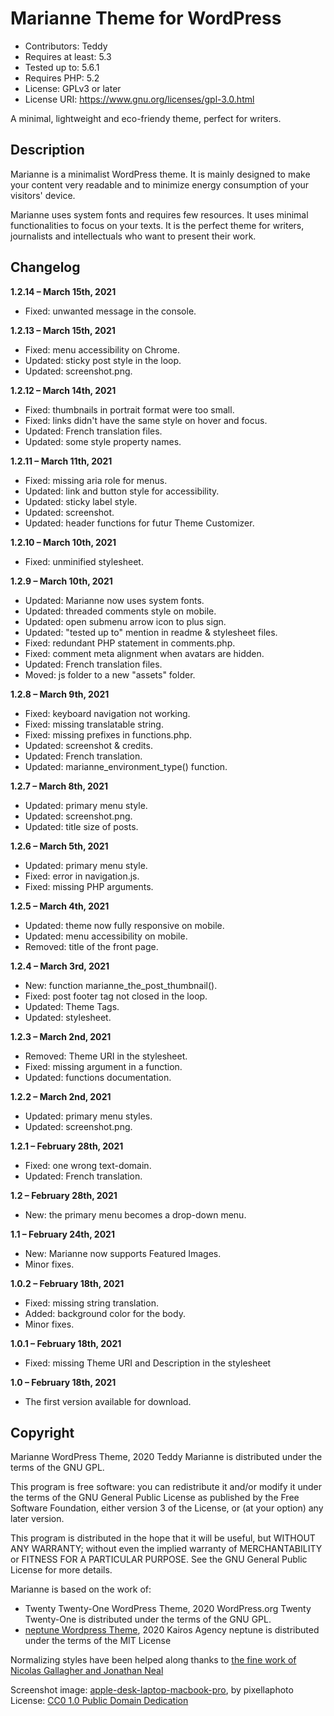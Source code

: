 # Marianne Theme for WordPress

- Contributors: Teddy
- Requires at least: 5.3
- Tested up to: 5.6.1
- Requires PHP: 5.2
- License: GPLv3 or later
- License URI: https://www.gnu.org/licenses/gpl-3.0.html

A minimal, lightweight and eco-friendy theme, perfect for writers.

## Description
Marianne is a minimalist WordPress theme. It is mainly designed to make your content very readable and to minimize energy consumption of your visitors' device.

Marianne uses system fonts and requires few resources. It uses minimal functionalities to focus on your texts. It is the perfect theme for writers, journalists and intellectuals who want to present their work.

## Changelog

**1.2.14 – March 15th, 2021**
- Fixed: unwanted message in the console.

**1.2.13 – March 15th, 2021**
- Fixed: menu accessibility on Chrome.
- Updated: sticky post style in the loop.
- Updated: screenshot.png.

**1.2.12 – March 14th, 2021**
- Fixed: thumbnails in portrait format were too small.
- Fixed: links didn't have the same style on hover and focus.
- Updated: French translation files.
- Updated: some style property names.

**1.2.11 – March 11th, 2021**
- Fixed: missing aria role for menus.
- Updated: link and button style for accessibility.
- Updated: sticky label style.
- Updated: screenshot.
- Updated: header functions for futur Theme Customizer.

**1.2.10 – March 10th, 2021**
- Fixed: unminified stylesheet.

**1.2.9 – March 10th, 2021**
- Updated: Marianne now uses system fonts.
- Updated: threaded comments style on mobile.
- Updated: open submenu arrow icon to plus sign.
- Updated: "tested up to" mention in readme & stylesheet files.
- Fixed: redundant PHP statement in comments.php.
- Fixed: comment meta alignment when avatars are hidden.
- Updated: French translation files.
- Moved: js folder to a new "assets" folder.

**1.2.8 – March 9th, 2021**
- Fixed: keyboard navigation not working.
- Fixed: missing translatable string.
- Fixed: missing prefixes in functions.php.
- Updated: screenshot & credits.
- Updated: French translation.
- Updated: marianne_environment_type() function.

**1.2.7 – March 8th, 2021**
- Updated: primary menu style.
- Updated: screenshot.png.
- Updated: title size of posts.

**1.2.6 – March 5th, 2021**
- Updated: primary menu style.
- Fixed: error in navigation.js.
- Fixed: missing PHP arguments.

**1.2.5 – March 4th, 2021**
- Updated: theme now fully responsive on mobile.
- Updated: menu accessibility on mobile.
- Removed: title of the front page.

**1.2.4 – March 3rd, 2021**
- New: function marianne_the_post_thumbnail().
- Fixed: post footer tag not closed in the loop.
- Updated: Theme Tags.
- Updated: stylesheet.

**1.2.3 – March 2nd, 2021**
- Removed: Theme URI in the stylesheet.
- Fixed: missing argument in a function.
- Updated: functions documentation.

**1.2.2 – March 2nd, 2021**
- Updated: primary menu styles.
- Updated: screenshot.png.

**1.2.1 – February 28th, 2021**
- Fixed: one wrong text-domain.
- Updated: French translation.

**1.2 – February 28th, 2021**
- New: the primary menu becomes a drop-down menu.

**1.1 – February 24th, 2021**
- New: Marianne now supports Featured Images.
- Minor fixes.

**1.0.2 – February 18th, 2021**
- Fixed: missing string translation.
- Added: background color for the body.
- Minor fixes.

**1.0.1 – February 18th, 2021**
- Fixed: missing Theme URI and Description in the stylesheet

**1.0 – February 18th, 2021**
- The first version available for download.

## Copyright
Marianne WordPress Theme, 2020 Teddy
Marianne is distributed under the terms of the GNU GPL.

This program is free software: you can redistribute it and/or modify
it under the terms of the GNU General Public License as published by
the Free Software Foundation, either version 3 of the License, or
(at your option) any later version.

This program is distributed in the hope that it will be useful,
but WITHOUT ANY WARRANTY; without even the implied warranty of
MERCHANTABILITY or FITNESS FOR A PARTICULAR PURPOSE. See the
GNU General Public License for more details.

Marianne is based on the work of:
- Twenty Twenty-One WordPress Theme, 2020 WordPress.org
  Twenty Twenty-One is distributed under the terms of the GNU GPL.
- [neptune Wordpress Theme](https://github.com/neptune-greentech/neptune), 2020 Kairos Agency
  neptune is distributed under the terms of the MIT License

Normalizing styles have been helped along thanks to [the fine work of
Nicolas Gallagher and Jonathan Neal](https://necolas.github.io/normalize.css/)

Screenshot image: [apple-desk-laptop-macbook-pro](https://www.flickr.com/photos/137643065@N06/23699397893), by pixellaphoto
License: [CC0 1.0 Public Domain Dedication](https://creativecommons.org/publicdomain/zero/1.0/)
